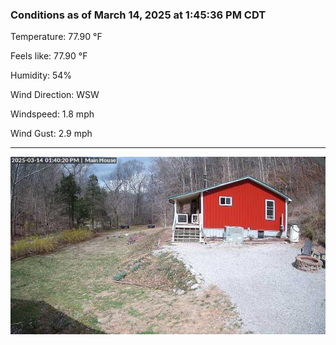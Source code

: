 ### Conditions as of March 14, 2025 at 1:45:36 PM CDT 

Temperature: 77.90 &deg;F

Feels like: 77.90 &deg;F

Humidity: 54%

Wind Direction: WSW

Windspeed: 1.8 mph

Wind Gust: 2.9 mph

---

<img src="./images/latest.jpeg"/>

